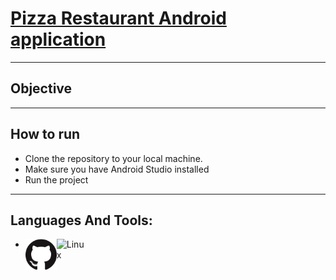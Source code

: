# [Pizza Restaurant Android application](Pizza%20Restaurant%20Android%20Application.pdf)
---
## Objective


---
 ## How to run

 - Clone the repository to your local machine.
 - Make sure you have Android Studio installed  
 - Run the project 

---
## Languages And Tools:

- <img align="left" alt="GitHub" width="50px" src="https://raw.githubusercontent.com/github/explore/78df643247d429f6cc873026c0622819ad797942/topics/github/github.png" /> <img align="left" alt="Linux" width="50px" src="https://upload.wikimedia.org/wikipedia/commons/thumb/3/35/Tux.svg/800px-Tux.svg.png" /> 

<br/>
